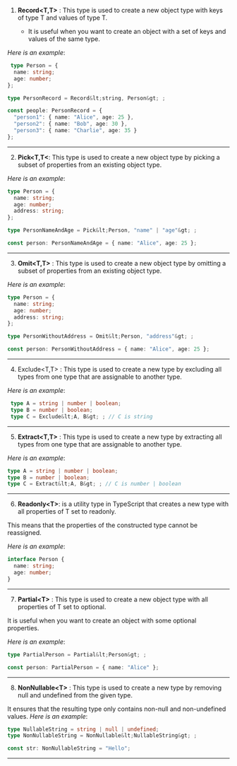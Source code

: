 1. **Record&lt;T,T&gt;** : This type is used to create a new object type with keys of type T and values of type T.

    - It is useful when you want to create an object with a set of keys and values of the same type. 
 
 *Here is an example*:

```typescript
 type Person = {
  name: string;
  age: number;
};

type PersonRecord = Record&lt;string, Person&gt; ;

const people: PersonRecord = {
  "person1": { name: "Alice", age: 25 },
  "person2": { name: "Bob", age: 30 },
  "person3": { name: "Charlie", age: 35 }
};
```
--- 
2. **Pick&lt;T,T&lt;**: This type is used to create a new object type by picking a subset of properties from an existing object type.
 
 *Here is an example*:

```typescript
type Person = {
  name: string;
  age: number;
  address: string;
};

type PersonNameAndAge = Pick&lt;Person, "name" | "age"&gt; ;

const person: PersonNameAndAge = { name: "Alice", age: 25 };
```
--- 
3. **Omit&lt;T,T&gt;** : This type is used to create a new object type by omitting a subset of properties from an existing object type.

*Here is an example*:

```typescript
type Person = {
  name: string;
  age: number;
  address: string;
};

type PersonWithoutAddress = Omit&lt;Person, "address"&gt; ;

const person: PersonWithoutAddress = { name: "Alice", age: 25 };
```
--- 
4. Exclude&lt;T,T&gt; : This type is used to create a new type by excluding all types from one type that are assignable to another type.

 *Here is an example*:

```typescript
 type A = string | number | boolean;
 type B = number | boolean; 
 type C = Exclude&lt;A, B&gt; ; // C is string
```
--- 
5. **Extract&lt;T,T&gt;** : This type is used to create a new type by extracting all types from one type that are assignable to another type.

 *Here is an example*:

```typescript
type A = string | number | boolean;
type B = number | boolean;
type C = Extract&lt;A, B&gt; ; // C is number | boolean
```
--- 
6. **Readonly&lt;T&gt;**: is a utility type in TypeScript that creates a new type with all properties of T set to readonly.

This means that the properties of the constructed type cannot be reassigned.

*Here is an example*:

```typescript
interface Person {
  name: string;
  age: number;
}

```
--- 

7. **Partial&lt;T&gt;** : This type is used to create a new object type with all properties of T set to optional.

 It is useful when you want to create an object with some optional properties.
 
 *Here is an example*:

```typescript
type PartialPerson = Partial&lt;Person&gt; ;

const person: PartialPerson = { name: "Alice" };

```
--- 
8. **NonNullable&lt;T&gt;** : This type is used to create a new type by removing null and undefined from the given type.

 It ensures that the resulting type only contains non-null and non-undefined values. 
 *Here is an example*:

```typescript
type NullableString = string | null | undefined;
type NonNullableString = NonNullable&lt;NullableString&gt; ;

const str: NonNullableString = "Hello";
```
--- 

